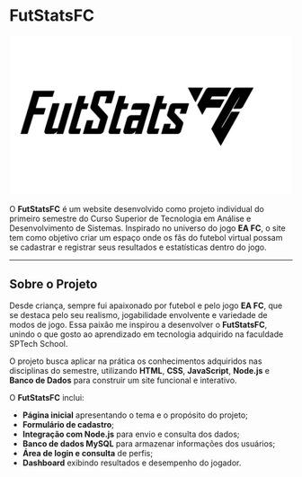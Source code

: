 # FutStatsFC

![Logo](./imgs/logoFutStatsComFundo.jpg)

O **FutStatsFC** é um website desenvolvido como projeto individual do primeiro semestre do Curso Superior de Tecnologia em Análise e Desenvolvimento de Sistemas. Inspirado no universo do jogo **EA FC**, o site tem como objetivo criar um espaço onde os fãs do futebol virtual possam se cadastrar e registrar seus resultados e estatísticas dentro do jogo.

---

## Sobre o Projeto

Desde criança, sempre fui apaixonado por futebol e pelo jogo **EA FC**, que se destaca pelo seu realismo, jogabilidade envolvente e variedade de modos de jogo. Essa paixão me inspirou a desenvolver o **FutStatsFC**, unindo o que gosto ao aprendizado em tecnologia adquirido na faculdade SPTech School.

O projeto busca aplicar na prática os conhecimentos adquiridos nas disciplinas do semestre, utilizando **HTML**, **CSS**, **JavaScript**, **Node.js** e **Banco de Dados** para construir um site funcional e interativo.

O **FutStatsFC** inclui:

- **Página inicial** apresentando o tema e o propósito do projeto;  
- **Formulário de cadastro**;  
- **Integração com Node.js** para envio e consulta dos dados;  
- **Banco de dados MySQL** para armazenar informações dos usuários;  
- **Área de login e consulta** de perfis;  
- **Dashboard** exibindo resultados e desempenho do jogador.